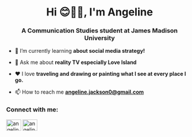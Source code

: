 <h1 align="center">Hi 😊💁‍♀️, I'm Angeline</h1>
<h3 align="center">A Communication Studies student at James Madison University</h3>

- 🌱 I’m currently learning **about social media strategy!**

- 💬 Ask me about **reality TV especially Love Island**

- ❤️ I love **traveling and drawing or painting what I see at every place I go.**

- 📫 How to reach me **angeline.jackson0@gmail.com**



<h3 align="left">Connect with me:</h3>
<p align="left">
<a href="https://linkedin.com/in/angeline jackson" target="blank"><img align="center" src="https://raw.githubusercontent.com/rahuldkjain/github-profile-readme-generator/master/src/images/icons/Social/linked-in-alt.svg" alt="angeline jackson" height="30" width="40" /></a>
<a href="https://instagram.com/angelineejackson" target="blank"><img align="center" src="https://raw.githubusercontent.com/rahuldkjain/github-profile-readme-generator/master/src/images/icons/Social/instagram.svg" alt="angelineejackson" height="30" width="40" /></a>
</p>

